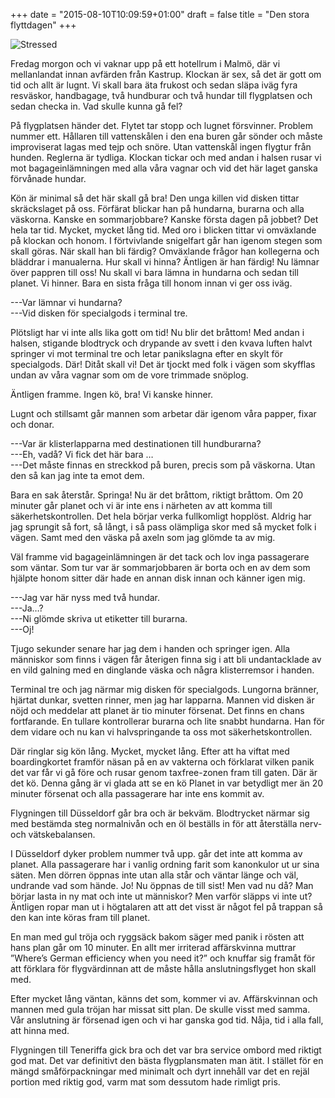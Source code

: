 +++
date = "2015-08-10T10:09:59+01:00"
draft = false
title = "Den stora flyttdagen"
+++

![Stressed](/img/stressed.jpg#center)

Fredag morgon och vi vaknar upp på ett hotellrum i Malmö, där vi mellanlandat innan avfärden från Kastrup. Klockan är sex, så det är gott om tid och allt är lugnt. Vi skall bara äta frukost och sedan släpa iväg fyra resväskor, handbagage, två hundburar och två hundar till flygplatsen och sedan checka in. Vad skulle kunna gå fel?

På flygplatsen händer det. Flytet tar stopp och lugnet försvinner. Problem nummer ett. Hållaren till vattenskålen i den ena buren går sönder och måste improviserat lagas med tejp och snöre. Utan vattenskål ingen flygtur från hunden. Reglerna är tydliga. Klockan tickar och med andan i halsen rusar vi mot bagageinlämningen med alla våra vagnar och vid det här laget ganska förvånade hundar.

Kön är minimal så det här skall gå bra! Den unga killen vid disken tittar skräckslaget på oss. Förfärat blickar han på hundarna, burarna och alla väskorna. Kanske en sommarjobbare? Kanske första dagen på jobbet? Det hela tar tid. Mycket, mycket lång tid. Med oro i blicken tittar vi omväxlande på klockan och honom. I förtvivlande snigelfart går han igenom stegen som skall göras. När skall han bli färdig? Omväxlande frågor han kollegerna och bläddrar i manualerna. Hur skall vi hinna? Äntligen är han färdig! Nu lämnar över pappren till oss! Nu skall vi bara lämna in hundarna och sedan till planet. Vi hinner. Bara en sista fråga till honom innan vi ger oss iväg. 

---Var lämnar vi hundarna?<br>
---Vid disken för specialgods i terminal tre.<br>

Plötsligt har vi inte alls lika gott om tid! Nu blir det bråttom! Med andan i halsen, stigande blodtryck och drypande av svett i den kvava luften halvt springer vi mot terminal tre och letar panikslagna efter en skylt för specialgods. Där! Ditåt skall vi! Det är tjockt med folk i vägen som skyfflas undan av våra vagnar som om de vore trimmade snöplog.

Äntligen framme. Ingen kö, bra! Vi kanske hinner.

Lugnt och stillsamt går mannen som arbetar där igenom våra papper, fixar och donar. 

---Var är klisterlapparna med destinationen till hundburarna?<br>
---Eh, vadå? Vi fick det här bara … <br>
---Det måste finnas en streckkod på buren, precis som på väskorna. Utan den så kan jag inte ta emot dem.<br>

Bara en sak återstår. Springa! Nu är det bråttom, riktigt bråttom. Om 20 minuter går planet och vi är inte ens i närheten av att komma till säkerhetskontrollen. Det hela börjar verka fullkomligt hopplöst. Aldrig har jag sprungit så fort, så långt, i så pass olämpliga skor med så mycket folk i vägen. Samt med den väska på axeln som jag glömde ta av mig.

Väl framme vid bagageinlämningen är det tack och lov inga passagerare som väntar. Som tur var är sommarjobbaren är borta och en av dem som hjälpte honom sitter där hade en annan disk innan och känner igen mig.

---Jag var här nyss med två hundar.<br>
---Ja…?<br>
---Ni glömde skriva ut etiketter till burarna.<br>
---Oj!

Tjugo sekunder senare har jag dem i handen och springer igen. Alla människor som finns i vägen får återigen finna sig i att bli undantacklade av en vild galning med en dinglande väska och några klisterremsor i handen. 

Terminal tre och jag närmar mig disken för specialgods. Lungorna bränner, hjärtat dunkar, svetten rinner, men jag har lapparna. Mannen vid disken är nöjd och meddelar att planet är tio minuter  försenat. Det finns en chans fortfarande. En tullare kontrollerar burarna och lite snabbt hundarna. Han för dem vidare och nu kan vi halvspringande ta oss mot säkerhetskontrollen.

Där ringlar sig kön lång. Mycket, mycket lång. Efter att ha viftat med boardingkortet framför näsan på en av vakterna och förklarat vilken panik det var får vi gå före och rusar genom taxfree-zonen fram till gaten. Där är det kö. Denna gång är vi glada att se en kö Planet in var betydligt mer än 20 minuter försenat och alla passagerare har inte ens kommit av.

Flygningen till Düsseldorf går bra och är bekväm. Blodtrycket närmar sig med bestämda steg normalnivån och en öl beställs in för att återställa nerv- och vätskebalansen.

I Düsseldorf dyker problem nummer två upp. går det inte att komma av planet. Alla passagerare har i vanlig ordning farit som kanonkulor ut ur sina säten. Men dörren öppnas inte utan alla står och väntar länge och väl, undrande vad som hände. Jo! Nu öppnas de till sist! Men vad nu då? Man börjar lasta in ny mat och inte ut människor? Men varför släpps vi inte ut? Äntligen ropar man ut i högtalaren att att det visst är något fel på trappan så den kan inte köras fram till planet.

En man med gul tröja och ryggsäck bakom säger med panik i rösten att hans plan går om 10 minuter. En allt mer irriterad affärskvinna muttrar ”Where’s German efficiency when you need it?” och knuffar sig framåt för att förklara för flygvärdinnan att de måste hålla anslutningsflyget hon skall med.

Efter mycket lång väntan, känns det som, kommer vi av. Affärskvinnan och mannen med gula tröjan har missat sitt plan. De skulle visst med samma. Vår anslutning är försenad igen och vi har ganska god tid. Nåja, tid i alla fall, att hinna med.

Flygningen till Teneriffa gick bra och det var bra service ombord med riktigt god mat. Det var definitivt den bästa flygplansmaten man ätit. I stället för en mängd småförpackningar med minimalt och dyrt innehåll var det en rejäl portion med riktig god, varm mat som dessutom hade rimligt pris.